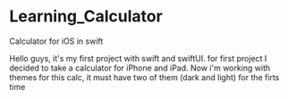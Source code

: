 # Learning_Calculator
Calculator for iOS in swift

Hello guys, it's my first project with swift and swiftUI. for first project I decided to take a calculator for iPhone and iPad.
Now i'm working with themes for this calc, it must have two of them (dark and light) for the firts time
